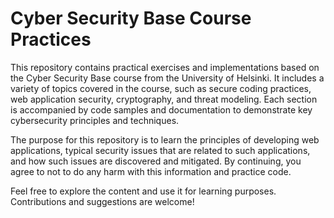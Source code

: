 # Cyber Security Base Course Practices
This repository contains practical exercises and implementations based on the Cyber Security Base course from the University of Helsinki. It includes a variety of topics covered in the course, such as secure coding practices, web application security, cryptography, and threat modeling. Each section is accompanied by code samples and documentation to demonstrate key cybersecurity principles and techniques.

The purpose for this repository is to learn the principles of developing web applications, typical security issues that are related to such applications, and how such issues are discovered and mitigated. By continuing, you agree to not to do any harm with this information and practice code.

Feel free to explore the content and use it for learning purposes. Contributions and suggestions are welcome!
